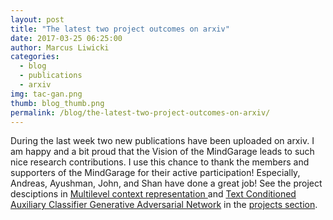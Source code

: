 ```yaml
---
layout: post
title: "The latest two project outcomes on arxiv"
date: 2017-03-25 06:25:00
author: Marcus Liwicki
categories:
  - blog
  - publications
  - arxiv
img: tac-gan.png
thumb: blog_thumb.png
permalink: /blog/the-latest-two-project-outcomes-on-arxiv/
---
```


During the last week two new publications have been uploaded on arxiv. I am happy and a bit proud that the Vision of the MindGarage leads to such nice research contributions. I use this chance to thank the members and supporters of the MindGarage for their active participation!
Especially, Andreas, Ayushman, John, and Shan have done a great job!
See the project desciptions in <a href="http://blog.mindgarage.de/project/object%20recognition/context%20representation/2017-03-multilevel-context-representaion"> Multilevel context representation </a> and <a href="http://blog.mindgarage.de/project/image%20understanding/image%20generation/generative%20adversarial%20neural%20networks/2017-03-tac-gan">Text Conditioned Auxiliary Classifier Generative Adversarial Network</a>
in the <a href="/teaching/seminar-and-projects/ | site.baseurl">projects section</a>.
